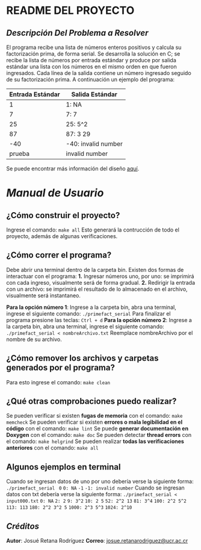# README DEL PROYECTO
## _Descripción Del Problema a Resolver_


El programa recibe una lista de números enteros positivos y calcula su factorización prima, de forma serial.
Se desarrolla la solución en C; se recibe la lista de números por entrada estándar y produce por salida 
estándar una lista con los números en el mismo orden en que fueron ingresados. Cada línea de la salida 
contiene un número ingresado seguido de su factorización prima. A continuación un ejemplo del programa:

| Entrada Estándar | Salida Estándar |
| ------ | ------ |
| 1 | 1: NA |
| 7 | 7: 7 |
| 25 | 25: 5^2 |
| 87 | 87: 3 29 |
| -40 | -40: invalid number |
| prueba | invalid number |

Se puede encontrar más información del diseño [aquí](https://github.com/JosueRR/ppc21b-04-josue_retana/blob/v1.0/Tareas/Tarea01/primefact_serial/design/readme.md).

# _Manual de Usuario_
## ¿Cómo construir el proyecto?
Ingrese el comando:
`make all`
Esto generará la contrucción de todo el proyecto, además de algunas verificaciones.
## ¿Cómo correr el programa?
Debe abrir una terminal dentro de la carpeta bin. Existen dos formas de interactuar con el programa:
**1.** Ingresar números uno, por uno: se imprimirá con cada ingreso, visualmente será de forma gradual.
**2.** Redirigir la entrada con un archivo: se imprimirá el resultado de lo almacenado en el archivo, visualmente será instantaneo.

**Para la opción número 1**:
Ingrese a la carpeta bin, abra una terminal, ingrese el siguiente comando:
`./primefact_serial`
Para finalizar el programa presione las teclas:
`Ctrl + d`
**Para la opción número 2**:
Ingrese a la carpeta bin, abra una terminal, ingrese el siguiente comando:
`./primefact_serial < nombreArchivo.txt`
Reemplace nombreArchivo por el nombre de su archivo.

## ¿Cómo remover los archivos y carpetas generados por el programa?
Para esto ingrese el comando:
`make clean`

## ¿Qué otras comprobaciones puedo realizar?
Se pueden verificar si existen **fugas de memoria** con el comando:
`make memcheck`
Se pueden verificar si existen **errores o mala legibilidad en el código** con el comando:
`make lint`
Se puede **generar documentación en Doxygen** con el comando:
`make doc`
Se pueden detectar **thread errors** con el comando:
`make helgrind`
Se pueden realizar **todas las verificaciones anteriores** con el comando:
`make all`

## Algunos ejemplos en terminal
Cuando se ingresan datos de uno por uno debería verse la siguiente forma:
`./primefact_serial`
` 0`
`0: NA`
`-1`
`-1: invalid number`
Cuando se ingresan datos con txt debería verse la siguiente forma:
`./primefact_serial < input000.txt`
`0: NA`
`2: 2`
`9: 3^2`
`10: 2 5`
`52: 2^2 13`
`81: 3^4`
`100: 2^2 5^2`
`113: 113`
`180: 2^2 3^2 5`
`1000: 2^3 5^3`
`1024: 2^10`

## _Créditos_

**Autor**: Josué Retana Rodríguez
**Correo**: josue.retanarodriguez@ucr.ac.cr
